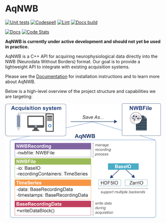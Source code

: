 # AqNWB

[![Unit tests](https://github.com/NeurodataWithoutBorders/aqnwb/actions/workflows/tests.yml/badge.svg)](https://github.com/NeurodataWithoutBorders/aqnwb/actions/workflows/tests.yml)
[![Codespell](https://github.com/NeurodataWithoutBorders/aqnwb/actions/workflows/codespell.yml/badge.svg)](https://github.com/NeurodataWithoutBorders/aqnwb/actions/workflows/codespell.yml)
[![Lint](https://github.com/NeurodataWithoutBorders/aqnwb/actions/workflows/lint.yml/badge.svg)](https://github.com/NeurodataWithoutBorders/aqnwb/actions/workflows/lint.yml)
[![Docs build](https://github.com/NeurodataWithoutBorders/aqnwb/actions/workflows/doxygen-gh-pages.yml/badge.svg)](https://github.com/NeurodataWithoutBorders/aqnwb/actions/workflows/doxygen-gh-pages.yml)

[![Docs](https://img.shields.io/badge/AqNWB-Docs-8A2BE2?style=flat)](https://neurodatawithoutborders.github.io/aqnwb/)
[![Code Stats](https://img.shields.io/badge/AqNWB-Code%20Statistics-8A2BE2?style=flat)](https://nwb-overview.readthedocs.io/en/latest/nwb-project-analytics/docs/source/code_stat_pages/AqNWB_stats.html)

**AqNWB is currently under active development and should not yet be used in practice.**

AqNWB is a C++ API for acquiring neurophysiological data directly into the NWB (Neurodata Without Borders) format.
Our goal is to provide a lightweight API to integrate with existing acquisition systems.

Please see the [Documentation](https://neurodatawithoutborders.github.io/aqnwb/) for 
installation instructions and to learn more about AqNWB.

Below is a high-level overview of the project structure and capabilities we are targeting: 

![Project Overview](resources/images/aqnwb_objective_500px.png)


